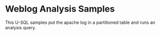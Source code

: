 # Weblog Analysis Samples


This U-SQL samples put the apache log in a partitioned table and runs an analysis query.